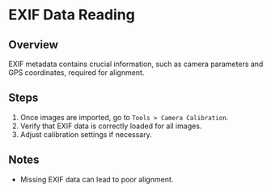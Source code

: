 # EXIF Data Reading

## Overview
EXIF metadata contains crucial information, such as camera parameters and GPS coordinates, required for alignment.

## Steps
1. Once images are imported, go to `Tools > Camera Calibration`.
2. Verify that EXIF data is correctly loaded for all images.
3. Adjust calibration settings if necessary.

## Notes
- Missing EXIF data can lead to poor alignment.

